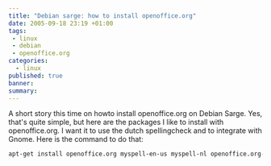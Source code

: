 ```yaml
---
title: "Debian sarge: how to install openoffice.org"
date: 2005-09-18 23:19 +01:00
tags:
 - linux
 - debian
 - openoffice.org
categories:
  - linux
published: true
banner: 
summary:
---
```

A short story this time on howto install openoffice.org on Debian Sarge. Yes, that's quite simple, but here are the packages I like to install with openoffice.org. 
I want it to use the dutch spellingcheck and to integrate with Gnome. Here is the command to do that:

``` bash
apt-get install openoffice.org myspell-en-us myspell-nl openoffice.org-help-en cupsys-bsd libsane openoffice.org-thesaurus-en-us msttcorefonts openoffice.org-mimelnk openoffice.org-gtk-gnome openoffice.org-gnomevfs openclipart myspell-en-us openoffice.org-thesaurus-en-us openoffice.org-help-en
```